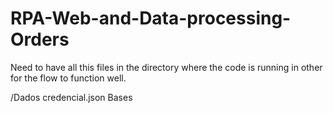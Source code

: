 # RPA-Web-and-Data-processing-Orders

Need to have all this files in the directory where the code is running in other for the flow to function well.

/Dados
credencial.json
Bases
